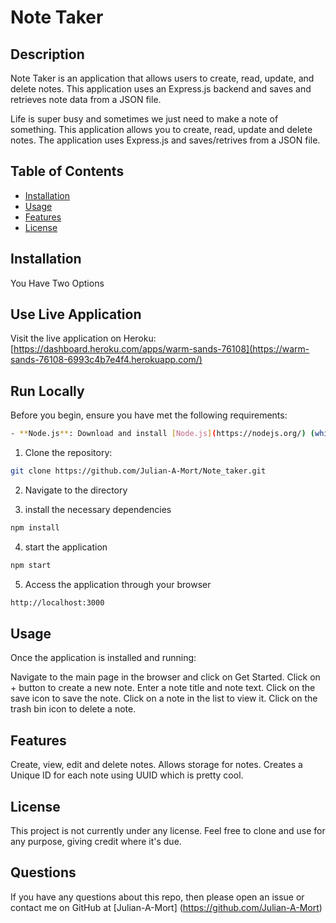 # Note Taker

## Description

Note Taker is an application that allows users to create, read, update, and delete notes. This application uses an Express.js backend and saves and retrieves note data from a JSON file.

Life is super busy and sometimes we just need to make a note of something. This application allows you to create, read, update and delete notes. The application uses Express.js and saves/retrives from a JSON file.

## Table of Contents

- [Installation](#installation)
- [Usage](#usage)
- [Features](#features)
- [License](#license)

## Installation

You Have Two Options

## Use Live Application

Visit the live application on Heroku: [https://dashboard.heroku.com/apps/warm-sands-76108](https://warm-sands-76108-6993c4b7e4f4.herokuapp.com/)

## Run Locally

Before you begin, ensure you have met the following requirements:

```sh
- **Node.js**: Download and install [Node.js](https://nodejs.org/) (which includes [npm](http://npmjs.com)) on your computer.
```

1. Clone the repository:
```sh
git clone https://github.com/Julian-A-Mort/Note_taker.git
```

2. Navigate to the directory

3. install the necessary dependencies 
```sh
npm install
```

4. start the application 
```sh
npm start
```

5. Access the application through your browser
```sh
http://localhost:3000
```

## Usage
Once the application is installed and running:

Navigate to the main page in the browser and click on Get Started.
Click on + button to create a new note.
Enter a note title and note text.
Click on the save icon to save the note.
Click on a note in the list to view it.
Click on the trash bin icon to delete a note.

## Features
Create, view, edit and delete notes. 
Allows storage for notes.
Creates a Unique ID for each note using UUID which is pretty cool.

## License
This project is not currently under any license. Feel free to clone and use for any purpose, giving credit where it's due. 

## Questions
If you have any questions about this repo, then please open an issue or contact me on GitHub at [Julian-A-Mort] (https://github.com/Julian-A-Mort) 